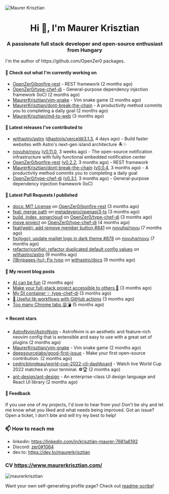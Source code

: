 ![Maurer Krisztian](https://user-images.githubusercontent.com/48491140/201497104-1836aea0-27cc-42fa-909c-26219dda6d61.png)

<h1 align="center">Hi 👋, I'm Maurer Krisztian</h1>
<h3 align="center">A passionate full stack developer and open-source enthusiast from Hungary</h3>
I'm the author of https://github.com/OpenZer0 packages.

#### 👷 Check out what I'm currently working on

- [OpenZer0/bonfire-rest](https://github.com/OpenZer0/bonfire-rest) - REST framework (2 months ago)
- [OpenZer0/type-chef-di](https://github.com/OpenZer0/type-chef-di) -  General-purpose dependency injection framework (IoC) (2 months ago)
- [MaurerKrisztian/vim-snake](https://github.com/MaurerKrisztian/vim-snake) - Vim snake game (2 months ago)
- [MaurerKrisztian/dont-break-the-chain](https://github.com/MaurerKrisztian/dont-break-the-chain) - A productivity method commits you to completing a daily goal  (2 months ago)
- [MaurerKrisztian/md-to-web](https://github.com/MaurerKrisztian/md-to-web) (3 months ago)

#### 🔭 Latest releases I've contributed to

- [withastro/astro](https://github.com/withastro/astro) ([@astrojs/vercel@3.1.3](https://github.com/withastro/astro/releases/tag/%40astrojs/vercel%403.1.3), 4 days ago) - Build faster websites with Astro&#39;s next-gen island architecture 🏝✨
- [novuhq/novu](https://github.com/novuhq/novu) ([v0.11.0](https://github.com/novuhq/novu/releases/tag/v0.11.0), 3 weeks ago) - The open-source notification infrastructure with fully functional embedded notification center
- [OpenZer0/bonfire-rest](https://github.com/OpenZer0/bonfire-rest) ([v0.2.2](https://github.com/OpenZer0/bonfire-rest/releases/tag/v0.2.2), 3 months ago) - REST framework
- [MaurerKrisztian/dont-break-the-chain](https://github.com/MaurerKrisztian/dont-break-the-chain) ([v0.0.4](https://github.com/MaurerKrisztian/dont-break-the-chain/releases/tag/v0.0.4), 3 months ago) - A productivity method commits you to completing a daily goal 
- [OpenZer0/type-chef-di](https://github.com/OpenZer0/type-chef-di) ([v0.3.1](https://github.com/OpenZer0/type-chef-di/releases/tag/v0.3.1), 3 months ago) -  General-purpose dependency injection framework (IoC)

#### 🔨 Latest Pull Requests I published

- [docs: MIT License](https://github.com/OpenZer0/bonfire-rest/pull/3) on [OpenZer0/bonfire-rest](https://github.com/OpenZer0/bonfire-rest) (3 months ago)
- [feat: merge path](https://github.com/metadevpro/openapi3-ts/pull/91) on [metadevpro/openapi3-ts](https://github.com/metadevpro/openapi3-ts) (3 months ago)
- [build, index, sonarcloud](https://github.com/OpenZer0/type-chef-di/pull/2) on [OpenZer0/type-chef-di](https://github.com/OpenZer0/type-chef-di) (3 months ago)
- [move project](https://github.com/OpenZer0/type-chef-di/pull/1) on [OpenZer0/type-chef-di](https://github.com/OpenZer0/type-chef-di) (4 months ago)
- [feat(web): add remove member button #841](https://github.com/novuhq/novu/pull/888) on [novuhq/novu](https://github.com/novuhq/novu) (7 months ago)
- [fix(logo): update mailjet logo in dark theme #878](https://github.com/novuhq/novu/pull/887) on [novuhq/novu](https://github.com/novuhq/novu) (7 months ago)
- [refactor(config): refactor duplicated default config values](https://github.com/withastro/astro/pull/3504) on [withastro/astro](https://github.com/withastro/astro) (9 months ago)
- [i18n(pages-hu): Fix typo](https://github.com/withastro/docs/pull/706) on [withastro/docs](https://github.com/withastro/docs) (9 months ago)

#### 📜 My recent blog posts

- [AI can be fun](https://dev.to/maurerkrisztian/ai-can-be-fun-4f89) (2 months ago)
- [Make your full-stack project accessible to others 🚀](https://dev.to/maurerkrisztian/make-your-full-stack-project-accessible-to-other-483p) (3 months ago)
- [My DI container ✨ type-chef-di](https://dev.to/maurerkrisztian/my-di-container-type-chef-di-23ol) (3 months ago)
- [🔨 Useful lib workflows with GitHub actions](https://dev.to/maurerkrisztian/useful-lib-workflows-with-github-actions-3k01) (3 months ago)
- [Too many Chrome tabs 😩💣](https://dev.to/maurerkrisztian/too-many-chrome-tabs-57a2) (5 months ago)

#### ⭐ Recent stars

- [AstroNvim/AstroNvim](https://github.com/AstroNvim/AstroNvim) - AstroNvim is an aesthetic and feature-rich neovim config that is extensible and easy to use with a great set of plugins  (2 months ago)
- [MaurerKrisztian/vim-snake](https://github.com/MaurerKrisztian/vim-snake) - Vim snake game (2 months ago)
- [deepsourcelabs/good-first-issue](https://github.com/deepsourcelabs/good-first-issue) - Make your first open-source contribution. (2 months ago)
- [cedricblondeau/world-cup-2022-cli-dashboard](https://github.com/cedricblondeau/world-cup-2022-cli-dashboard) - Watch live World Cup 2022 matches in your terminal. ⚽🏆 (2 months ago)
- [ant-design/ant-design](https://github.com/ant-design/ant-design) - An enterprise-class UI design language and React UI library (2 months ago)

#### 💬 Feedback

If you use one of my projects, I'd love to hear from you! Don't be shy and let me know what you liked
and what needs being improved. Got an issue? Open a ticket, I don't bite and will try my best to help!

### 📫 How to reach me
- linkedin: https://linkedin.com/in/krisztián-maurer-7681a6192
- Discord: <a href="https://discord.com/users/zer0#1064"> zer0#1064</a>
- dev.to: https://dev.to/maurerkrisztian

### CV https://www.maurerkrisztian.com/

<p><img align="center" src="https://github-readme-streak-stats.herokuapp.com/?user=maurerkrisztian&" alt="maurerkrisztian" /></p>

Want your own self-generating profile page? Check out [readme-scribe](https://github.com/muesli/readme-scribe)!
